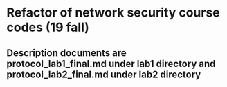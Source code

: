 # Refactor of network security course codes (19 fall)

## Description documents are protocol_lab1_final.md under lab1 directory and protocol_lab2_final.md under lab2 directory
